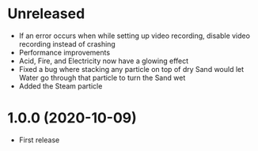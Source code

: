 # Unreleased
* If an error occurs when while setting up video recording, disable video recording instead of crashing
* Performance improvements
* Acid, Fire, and Electricity now have a glowing effect
* Fixed a bug where stacking any particle on top of dry Sand would let Water go through that particle to turn the Sand wet
* Added the Steam particle

# 1.0.0 (2020-10-09)
* First release